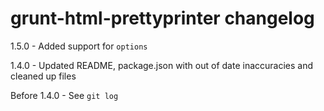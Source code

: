 # grunt-html-prettyprinter changelog
1.5.0 - Added support for `options`

1.4.0 - Updated README, package.json with out of date inaccuracies and cleaned up files

Before 1.4.0 - See `git log`
